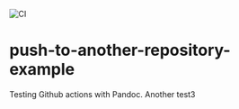 ![CI](https://github.com/cpina/pandoc-test/workflows/CI/badge.svg)

# push-to-another-repository-example
Testing Github actions with Pandoc.
Another test3
